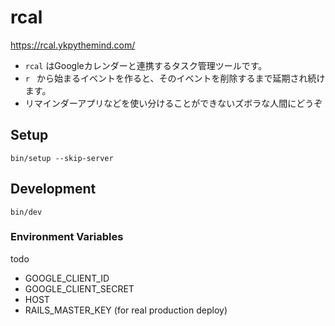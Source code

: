 # rcal

https://rcal.ykpythemind.com/

- `rcal` はGoogleカレンダーと連携するタスク管理ツールです。
- `r ` から始まるイベントを作ると、そのイベントを削除するまで延期され続けます。
- リマインダーアプリなどを使い分けることができないズボラな人間にどうぞ

## Setup

```
bin/setup --skip-server
```

## Development

```
bin/dev
```

### Environment Variables

todo

- GOOGLE_CLIENT_ID
- GOOGLE_CLIENT_SECRET
- HOST
- RAILS_MASTER_KEY (for real production deploy)

